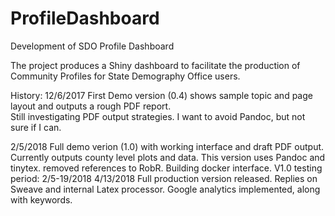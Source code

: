 # ProfileDashboard
Development of SDO Profile Dashboard

The project produces a Shiny dashboard to facilitate the production of Community Profiles for State Demography Office users.

History:
12/6/2017 First Demo version (0.4) shows sample topic and page layout and outputs a rough PDF report.  
          Still investigating PDF output strategies.  I want to avoid Pandoc, but not sure if I can.
          
2/5/2018  Full demo verion (1.0) with working interface and draft PDF output.  Currently outputs county level plots and data. 
          This version uses Pandoc and tinytex.  removed references to RobR.  Building docker interface.  V1.0 testing period: 2/5-19/2018
4/13/2018 Full production version released.  Replies on Sweave and internal Latex processor.  Google analytics implemented, along with 
          keywords.
